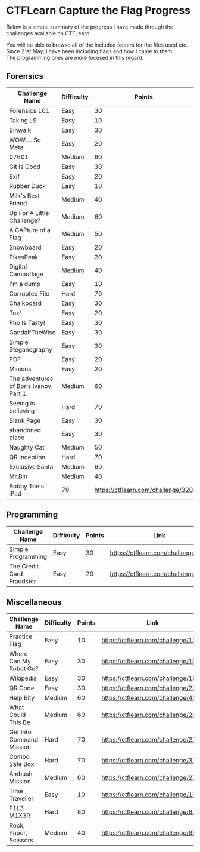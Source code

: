 # CTFLearn Capture the Flag Progress

Below is a simple summary of the progress I have made through the challenges available on CTFLearn.

You will be able to browse all of the included folders for the files used etc. Since 21st May, I have been including flags and how I came to them.  
The programming ones are more focused in this regard.

## Forensics
|Challenge Name|Difficulty|Points|Link|Complete|
|--------------|----------|------|----|--------|
|Forensics 101|Easy|30|https://ctflearn.com/challenge/96 | ![img](https://img.shields.io/badge/-Yes-green) |
|Taking LS|Easy|10|https://ctflearn.com/challenge/103| ![img](https://img.shields.io/badge/-Yes-green) |
|Binwalk|Easy|30|https://ctflearn.com/challenge/108| ![img](https://img.shields.io/badge/-Yes-green) |
|WOW.... So Meta|Easy|20|https://ctflearn.com/challenge/348| ![img](https://img.shields.io/badge/-Yes-green) |
|07601|Medium|60|https://ctflearn.com/challenge/97| ![img](https://img.shields.io/badge/-Yes-green) |
|Git Is Good|Easy|30|https://ctflearn.com/challenge/104| ![img](https://img.shields.io/badge/-Yes-green) |
|Exif|Easy|20|https://ctflearn.com/challenge/303| ![img](https://img.shields.io/badge/-Yes-green) |
|Rubber Duck|Easy|10|https://ctflearn.com/challenge/933| ![img](https://img.shields.io/badge/-Yes-green) |
|Milk's Best Friend|Medium|40|https://ctflearn.com/challenge/195| ![img](https://img.shields.io/badge/-Yes-green) |
|Up For A Little Challenge?|Medium|60|https://ctflearn.com/challenge/142| ![img](https://img.shields.io/badge/-Yes-green) |
|A CAPture of a Flag|Medium|50|https://ctflearn.com/challenge/356| ![img](https://img.shields.io/badge/-Yes-green) |
|Snowboard|Easy|20|https://ctflearn.com/challenge/934| ![img](https://img.shields.io/badge/-Yes-green) |
|PikesPeak|Easy|20|https://ctflearn.com/challenge/935| ![img](https://img.shields.io/badge/-Yes-green) |
|Digital Camouflage|Medium|40|https://ctflearn.com/challenge/237| ![img](https://img.shields.io/badge/-Yes-green) |
|I'm a dump|Easy|10|https://ctflearn.com/challenge/883| ![img](https://img.shields.io/badge/-Yes-green) |
|Corrupted File|Hard|70|https://ctflearn.com/challenge/138| ![img](https://img.shields.io/badge/-Yes-green) |
|Chalkboard|Easy|30|https://ctflearn.com/challenge/972| ![img](https://img.shields.io/badge/-Yes-green) |
|Tux!|Easy|20|https://ctflearn.com/challenge/973| ![img](https://img.shields.io/badge/-Yes-green) |
|Pho Is Tasty!|Easy|30|https://ctflearn.com/challenge/971| ![img](https://img.shields.io/badge/-Yes-green) |
|GandalfTheWise|Easy|30|https://ctflearn.com/challenge/936| ![img](https://img.shields.io/badge/-Yes-green) |
|Simple Steganography|Easy|30|https://ctflearn.com/challenge/894| ![img](https://img.shields.io/badge/-Yes-green) |
|PDF|Easy|20|https://ctflearn.com/challenge/957| ![img](https://img.shields.io/badge/-Yes-green) |
|Minions|Easy|20|https://ctflearn.com/challenge/955| ![img](https://img.shields.io/badge/-Yes-green) |
|The adventures of Boris Ivanov. Part 1.|Medium|60|https://ctflearn.com/challenge/373| ![img](https://img.shields.io/badge/-Yes-green) |
|Seeing is believing|Hard|70|https://ctflearn.com/challenge/441| ![img](https://img.shields.io/badge/-Yes-green) |
|Blank Page|Easy|30|https://ctflearn.com/challenge/959| ![img](https://img.shields.io/badge/-Yes-green) |
|abandoned place|Easy|30|https://ctflearn.com/challenge/1000| ![img](https://img.shields.io/badge/-Yes-green) |
|Naughty Cat|Medium|50|https://ctflearn.com/challenge/890| ![img](https://img.shields.io/badge/-Yes-green) |
|QR Inception|Hard|70|https://ctflearn.com/challenge/920| ![img](https://img.shields.io/badge/-No-red) |
|Exclusive Santa|Medium|60|https://ctflearn.com/challenge/851| ![img](https://img.shields.io/badge/-No-red) |
|Mr.Bin|Medium|40|https://ctflearn.com/challenge/997| ![img](https://img.shields.io/badge/-No-red) |
|Bobby Toe's iPad|70|https://ctflearn.com/challenge/320| ![img](https://img.shields.io/badge/-Yes-green) |

## Programming
|Challenge Name|Difficulty|Points|Link|Complete|
|-------------|----------|------|----|--------|
|Simple Programming|Easy|30|https://ctflearn.com/challenge/174| ![img](https://img.shields.io/badge/-Yes-green) |
|The Credit Card Fraudster|Easy|20|https://ctflearn.com/challenge/970| ![img](https://img.shields.io/badge/-Yes-green) |

## Miscellaneous
|Challenge Name|Difficulty|Points|Link|Complete|
|-------------|----------|------|----|--------|
|Practice Flag|Easy|10|https://ctflearn.com/challenge/125| ![img](https://img.shields.io/badge/-Yes-green) |
|Where Can My Robot Go?|Easy|30|https://ctflearn.com/challenge/107| ![img](https://img.shields.io/badge/-Yes-green) |
|Wikipedia|Easy|30|https://ctflearn.com/challenge/168| ![img](https://img.shields.io/badge/-Yes-green) |
|QR Code|Easy|30|https://ctflearn.com/challenge/228| ![img](https://img.shields.io/badge/-Yes-green) |
|Help Bity|Medium|60|https://ctflearn.com/challenge/454| ![img](https://img.shields.io/badge/-Yes-green) |
|What Could This Be|Medium|60|https://ctflearn.com/challenge/268| ![img](https://img.shields.io/badge/-Yes-green) |
|Get Into Command Mission|Hard|70|https://ctflearn.com/challenge/278Z| ![img](https://img.shields.io/badge/-Yes-green) |
|Combo Safe Box|Hard|70|https://ctflearn.com/challenge/316| ![img](https://img.shields.io/badge/-Yes-green) |
|Ambush Mission|Medium|60|https://ctflearn.com/challenge/274| ![img](https://img.shields.io/badge/-Yes-green) |
|Time Traveller|Easy|10|https://ctflearn.com/challenge/1072| ![img](https://img.shields.io/badge/-Yes-green) |
|F1L3 M1X3R|Hard|80|https://ctflearn.com/challenge/671| ![img](https://img.shields.io/badge/-Yes-green) |
|Rock, Paper, Scissors|Medium|40|https://ctflearn.com/challenge/855| ![img](https://img.shields.io/badge/-Yes-green) |